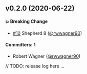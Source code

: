 ## v0.2.0 (2020-06-22)

#### :boom: Breaking Change
* [#10](https://github.com/shipshapecode/vue-shepherd/pull/10) Shepherd 8 ([@rwwagner90](https://github.com/rwwagner90))

#### Committers: 1
- Robert Wagner ([@rwwagner90](https://github.com/rwwagner90))

// TODO: release log here ...
